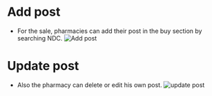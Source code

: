 # Add post 
- For the sale, pharmacies can add their post in the buy section by searching NDC.
![Add post](/screenshots/addpost.png)

# Update post
- Also the pharmacy can delete or edit his own post. 
![update post](/screenshots/editpost.png)

